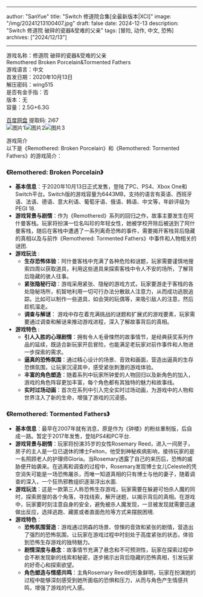 
---
author: "SanYue"
title: "Switch 修道院合集[全最新版本|XCI]"
image: "/img/20241213100407.jpg"
draft: false
date: 2024-12-13
description: "Switch 修道院 破碎的瓷器&受难的父亲"
tags: [冒险, 动作, 中文, 恐怖]
archives: ["2024/12/13"]

---

游戏名称：修道院 破碎的瓷器&受难的父亲   
Remothered Broken Porcelain&Tormented Fathers    
游戏语言：中文  
首发日期：2020年10月13日  
解压密码：wing515  
是否有金手指：否  
版本：无   
容量：2.5G+6.3G

[百度网盘](https://pan.baidu.com/s/1LmmFYbHPO45wXuWkL_Zayg) 提取码: 2i67  
![图片1](/img/d78784.jpg)![图片2](/img/730050.jpg)![图片3](/img/52f1fb.jpg)  

游戏简介  
以下是《Remothered: Broken Porcelain》和《Remothered: Tormented Fathers》的游戏简介：

### 《Remothered: Broken Porcelain》
- **基本信息**：于2020年10月13日正式发售，登陆了PC、PS4、Xbox One和Switch平台。Switch版的游戏容量为6443MB，支持的语言有英语、西班牙语、法语、德语、意大利语、葡萄牙语、俄语、韩语、中文等，年龄评级为PEGI 18.
- **游戏背景与剧情**：作为《Remothered》系列的回归之作，故事主要发生在阿什曼客栈。玩家将扮演一位名叫珍的年轻女性，她被学校开除后被送到了阿什曼客栈，随后在客栈中遭遇了一系列离奇恐怖的事件，需要揭开客栈背后隐藏的真相以及与前作《Remothered: Tormented Fathers》中事件和人物相关的谜团.
- **游戏玩法** :
    - **生存恐怖体验**：阿什曼客栈中充满了各种危险和谜题，玩家需要谨慎地搜索四周以获取道具，利用这些道具来探索客栈中令人不安的场所，了解背后隐藏的骇人往事。
    - **紧张隐秘行动**：游戏采用紧张、隐秘的游戏方式，玩家要游走于客栈的各处隐秘场所，机智地利用一切可行办法分散敌人注意力，从而成功逃脱追踪。比如可以制作一些道具，如会哭的玩偶等，来吸引敌人的注意，然后趁机溜走。
    - **调查与解谜**： 游戏中存在着充满挑战的谜题和扩展式的游戏要素，玩家需要通过调查和解谜来推动游戏进程，深入了解故事背后的真相。
- **游戏特色** :
    - **引人入胜的心理剧情**：拥有令人毛骨悚然的故事情节，是经典获奖系列作品的延续，既适合新玩家开启冒险，也能满足老玩家对前作事件和人物进一步探索的需求。
    - **逼真的恐怖氛围**：通过精心设计的场景、音效和画面，营造出逼真的生存恐惧氛围，让玩家沉浸其中，感受紧张刺激的游戏体验。
    - **丰富的角色塑造**：随着系列中玩家所钟爱的人物回归以及新角色的加入，游戏的角色阵容更加丰富，每个角色都有其独特的魅力和故事线。
    - **实时过场动画**：首次在系列中引入完全实时过场动画，为游戏中的人物和世界注入了新的生命，增强了游戏的沉浸感。

### 《Remothered: Tormented Fathers》
- **基本信息**：最早在2007年就有消息，原是作为《钟楼》的粉丝重制版，后自成一路。暂定于2017年发售，登陆PS4和PC平台.
- **游戏背景与剧情**：玩家将扮演35岁的女性Rosemary Reed，进入一间房子，房子的主人是一位已退休的博士Felton，他受到神秘疾病影响，接待玩家的是一名照顾老人的护理师Gloria。当Rosemary透露了自己的来历后，恐怖的威胁便开始袭来。在逃离和调查的过程中，Rosemary发现博士女儿Celeste的凭空消失可能是一场恐怖屠杀，而唯一知道真相的只有博士与他的妻子，随着调查的深入，一个狂热邪教组织逐渐浮出水面.
- **游戏玩法**：这是一款第三人称恐怖生存游戏，玩家需要在躲避可怕杀人魔的同时，探索房屋的各个角落，寻找线索，解开谜题，以揭示背后的真相。在游戏中，玩家要时刻注意自身的安全，避免被杀人魔发现，一旦被发现就需要迅速做出反应，选择逃跑、藏匿或者直面危险等方式来摆脱困境.
- **游戏特色**：
    - **恐怖氛围营造**：游戏通过阴森的场景、惊悚的音效和紧张的剧情，营造出了强烈的恐怖氛围，让玩家在游戏过程中时刻处于高度紧张的状态，体验到恐怖生存游戏的独特魅力。
    - **剧情深度与悬念**：故事情节充满了悬念和不可预测性，玩家在探索过程中会不断发现新的线索和秘密，逐步揭示出背后隐藏的恐怖真相，引发玩家的好奇心和探索欲望。
    - **角色塑造与情感共鸣**：主角Rosemary Reed的形象鲜明，玩家在扮演她的过程中能够深刻感受到她所面临的恐惧和压力，从而与角色产生情感共鸣，增强了游戏的代入感。
 
